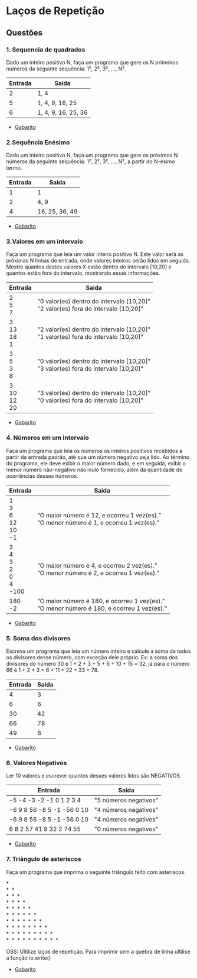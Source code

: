# Laços de Repetição


## Questões

### 1. Sequencia de quadrados
Dado um inteiro positivo N, faça um programa que gere os N primeiros números da seguinte sequência: 1², 2², 3², …, N².

Entrada   | Saida
--------- | ------
2| 1, 4
5| 1, 4, 9, 16, 25
6|1, 4, 9, 16, 25, 36


* [Gabarito](./qst01.lua)

### 2.Sequência Enésimo
Dado um inteiro positivo N, faça um programa que gere os próximos N números da seguinte sequência: 1², 2², 3², …, N², a partir do N-ésimo termo.

Entrada   | Saida
--------- | ------
1| 1
2| 4, 9
4| 16, 25, 36, 49


* [Gabarito](./qst02.lua)
### 3.Valores em um intervalo

Faça um programa que leia um valor inteiro positivo N. Este valor será as próximas N linhas de entrada, onde valores inteiros serão lidos em seguida.
Mostre quantos destes valores X estão dentro do intervalo [10,20] e quantos estão fora do intervalo, mostrando essas informações.

Entrada   | Saida
--------- | ------
2<br>5<br>7| "0 valor(es) dentro do intervalo [10,20]"<br>"2 valor(es) fora do intervalo [10,20]"
3<br>13<br>18<br>1| "2 valor(es) dentro do intervalo [10,20]"<br>"1 valor(es) fora do intervalo [10,20]"
3<br>5<br>3<br>8| "0 valor(es) dentro do intervalo [10,20]"<br>"3 valor(es) fora do intervalo [10,20]"
3<br>10<br>12<br>20|"3 valor(es) dentro do intervalo [10,20]"<br>"0 valor(es) fora do intervalo [10,20]"



* [Gabarito](./qst03.lua)
### 4. Números em um intervalo

Faça um programa que leia os números os inteiros positivos recebidos a partir da entrada padrão, até que um número negativo seja lido. Ao término do programa, ele deve exibir o maior número dado, e em seguida, exibir o menor número não-negativo não-nulo fornecido, além da quantidade de ocorrências desses números. 


Entrada   | Saida
--------- | ------
1<br>3<br>6<br>12<br>10<br>-1| “O maior número é 12, e ocorreu 1 vez(es).” <br>“O menor número é 1, e ocorreu 1 vez(es).”
3<br>4<br>3<br>2<br>0<br>4<br>-100| “O maior número é 4, e ocorreu 2 vez(es).”<br>“O menor número é 2, e ocorreu 1 vez(es).”
180<br>-2|“O maior número é 180, e ocorreu 1 vez(es).”<br>“O menor número é 180, e ocorreu 1 vez(es).”

* [Gabarito](./qst04.lua)


### 5. Soma dos divisores
Escreva um programa que leia um número inteiro e calcule a soma de todos os divisores desse número, com exceção dele próprio. Ex: a soma dos divisores do número 30 é 1 + 2 + 3 + 5 + 6 + 10 + 15 = 32, já para o número 66 é 1 + 2 + 3 + 6 + 11 + 22 + 33 = 78.

Entrada   | Saida
--------- | ------
4| 3
6|6 
30|42
66|78
49|8


* [Gabarito](./qst05.lua)

### 6. Valores Negativos
Ler 10 valores e escrever quantos desses valores lidos são NEGATIVOS.

Entrada   | Saida
--------- | ------
-5 -4 -3 -2 -1 0 1 2 3 4| "5 números negativos"
-6 9 8 56 -8 5 -1 -56 0 10|"4 números negativos"
-6 9 8 56 -8 5 -1 -56 0 10|"4 números negativos"
6 8 2 57 41 9 32 2 74 55|"0 números negativos"


* [Gabarito](./qst06.lua)

### 7. Triângulo de asteriscos
Faça um programa que imprima o seguinte triângulo feito com asteriscos.

\*<br>
\*&nbsp; *<br>
\*&nbsp; *&nbsp; *<br>
\*&nbsp; *&nbsp; *&nbsp; *<br>
\*&nbsp; *&nbsp; *&nbsp; *&nbsp; *<br>
\*&nbsp; *&nbsp; *&nbsp; *&nbsp; *&nbsp; *<br>
\*&nbsp; *&nbsp; *&nbsp; *&nbsp; *&nbsp; *&nbsp; *<br>
\*&nbsp; *&nbsp; *&nbsp; *&nbsp; *&nbsp; *&nbsp; *&nbsp; *<br>
\*&nbsp; *&nbsp; *&nbsp; *&nbsp; *&nbsp; *&nbsp; *&nbsp; *&nbsp; *<br>
\*&nbsp; *&nbsp; *&nbsp; *&nbsp; *&nbsp; *&nbsp; *&nbsp; *&nbsp; *&nbsp; *<br>

OBS: Ultilize laços de repetição. Para imprimir sem a quebra de linha ultilise a função io.write()

* [Gabarito](./qst07.lua)
